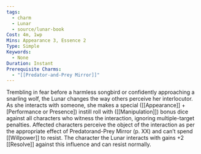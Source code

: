 ```yaml
---
tags:
  - charm
  - Lunar
  - source/lunar-book
Cost: 4m, 1wp
Mins: Appearance 3, Essence 2
Type: Simple
Keywords:
  - None
Duration: Instant
Prerequisite Charms:
  - "[[Predator-and-Prey Mirror]]"
---
```

Trembling in fear before a harmless songbird or confidently approaching a snarling wolf, the Lunar changes the way others perceive her interlocutor. As she interacts with someone, she makes a special ([[Appearance]] + [Performance or Presence]) instill roll with ([[Manipulation]]) bonus dice against all characters who witness the interaction, ignoring multiple-target penalties. Affected characters perceive the object of the interaction as per the appropriate effect of Predatorand-Prey Mirror (p. XX) and can’t spend [[Willpower]] to resist. The character the Lunar interacts with gains +2 [[Resolve]] against this influence and can resist normally.
